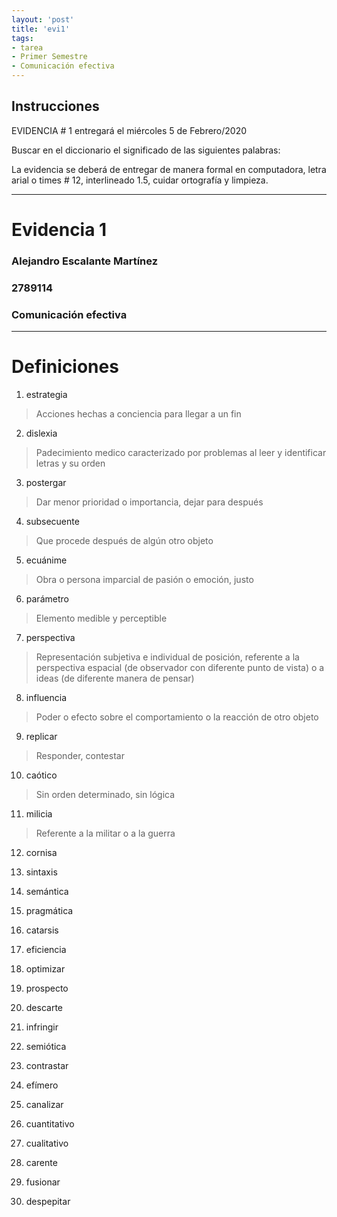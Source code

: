```yaml
---
layout: 'post'
title: 'evi1'
tags:
- tarea
- Primer Semestre
- Comunicación efectiva
---
```


## Instrucciones

EVIDENCIA # 1 entregará el miércoles 5 de Febrero/2020

Buscar en el diccionario el significado de las siguientes palabras:


La evidencia se deberá de entregar de manera formal en computadora, letra arial o times # 12, interlineado 1.5, cuidar ortografía y limpieza.


---

# Evidencia 1
### Alejandro Escalante Martínez
### 2789114
### Comunicación efectiva

---

# Definiciones

1. estrategia
> Acciones hechas a conciencia para llegar a un fin

2. dislexia
> Padecimiento medico caracterizado por problemas al leer y identificar letras y su orden

3. postergar
> Dar menor prioridad o importancia, dejar para después

4. subsecuente
> Que procede después de algún otro objeto

5. ecuánime
> Obra o persona imparcial de pasión o emoción, justo

6. parámetro
> Elemento medible y perceptible

7. perspectiva
> Representación subjetiva e individual de posición, referente a la perspectiva espacial (de observador con diferente punto de vista) o a ideas (de diferente manera de pensar)

8. influencia
> Poder o efecto sobre el comportamiento o la reacción de otro objeto

9. replicar
> Responder, contestar

10. caótico
> Sin orden determinado, sin lógica 

11. milicia
> Referente a la militar o a la guerra

12. cornisa
> 

13. sintaxis
>

14. semántica
>

15. pragmática
>

16. catarsis
>

17. eficiencia
>

18. optimizar
>

19. prospecto
>

20. descarte
>

21. infringir
>

22. semiótica
>

23. contrastar
>

24. efímero
>

25. canalizar
>

26. cuantitativo
>

27. cualitativo
>

28. carente
>

29. fusionar
>

30. despepitar
>
